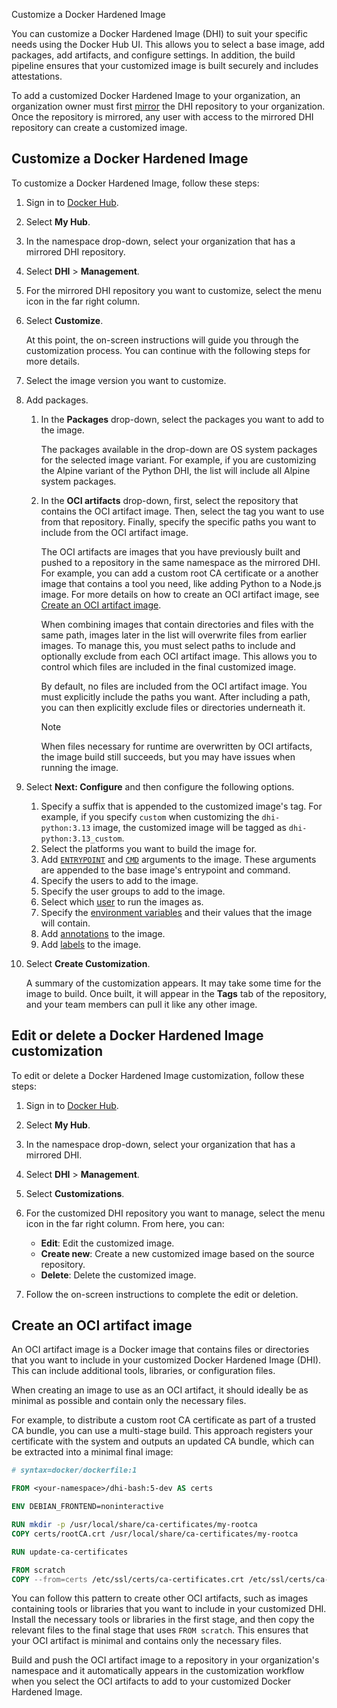 Customize a Docker Hardened Image


You can customize a Docker Hardened Image (DHI) to suit your specific needs
using the Docker Hub UI. This allows you to select a base image, add packages,
add artifacts, and configure settings. In addition, the build pipeline ensures that
your customized image is built securely and includes attestations.

To add a customized Docker Hardened Image to your organization, an organization
owner must first [mirror](./mirror.md) the DHI repository to your organization.
Once the repository is mirrored, any user with access to the mirrored DHI
repository can create a customized image.

## Customize a Docker Hardened Image

To customize a Docker Hardened Image, follow these steps:

1. Sign in to [Docker Hub](https://hub.docker.com).
2. Select **My Hub**.
3. In the namespace drop-down, select your organization that has a mirrored DHI
   repository.
4. Select **DHI** > **Management**.
5. For the mirrored DHI repository you want to customize, select the menu icon in the far right column.
6. Select **Customize**.

   At this point, the on-screen instructions will guide you through the
   customization process. You can continue with the following steps for more
   details.

7. Select the image version you want to customize.
8. Add packages.

   1. In the **Packages** drop-down, select the packages you want to add to the
      image.

      The packages available in the drop-down are OS system packages for the
      selected image variant. For example, if you are customizing the Alpine
      variant of the Python DHI, the list will include all Alpine system
      packages.

   2. In the **OCI artifacts** drop-down, first, select the repository that
      contains the OCI artifact image. Then, select the tag you want to use from
      that repository. Finally, specify the specific paths you want to include
      from the OCI artifact image.

      The OCI artifacts are images that you have previously
      built and pushed to a repository in the same namespace as the mirrored
      DHI. For example, you can add a custom root CA certificate or a another
      image that contains a tool you need, like adding Python to a Node.js
      image. For more details on how to create an OCI artifact image, see
      [Create an OCI artifact image](#create-an-oci-artifact-image).

      When combining images that contain directories and files with the same
      path, images later in the list will overwrite files from earlier images.
      To manage this, you must select paths to include and optionally exclude
      from each OCI artifact image. This allows you to control which files are
      included in the final customized image.

      By default, no files are included from the OCI artifact image. You must
      explicitly include the paths you want. After including a path, you can
      then explicitly exclude files or directories underneath it.

      > [!NOTE]
      >
      > When files necessary for runtime are overwritten by OCI artifacts, the
      > image build still succeeds, but you may have issues when running the
      > image.

9. Select **Next: Configure** and then configure the following options.

   1. Specify a suffix that is appended to the customized image's tag. For
      example, if you specify `custom` when customizing the `dhi-python:3.13`
      image, the customized image will be tagged as `dhi-python:3.13_custom`.
   2. Select the platforms you want to build the image for.
   3. Add [`ENTRYPOINT`](/reference/dockerfile/#entrypoint) and
      [`CMD`](/reference/dockerfile/#cmd) arguments to the image. These
      arguments are appended to the base image's entrypoint and command.
   4. Specify the users to add to the image.
   5. Specify the user groups to add to the image.
   6. Select which [user](/reference/dockerfile/#user) to run the images as.
   7. Specify the [environment variables](/reference/dockerfile/#env) and their
      values that the image will contain.
   8. Add [annotations](/build/metadata/annotations/) to the image.
   9. Add [labels](/reference/dockerfile/#label) to the image.
10. Select **Create Customization**.

    A summary of the customization appears. It may take some time for the image
    to build. Once built, it will appear in the **Tags** tab of the repository,
    and your team members can pull it like any other image.

## Edit or delete a Docker Hardened Image customization

To edit or delete a Docker Hardened Image customization, follow these steps:

1. Sign in to [Docker Hub](https://hub.docker.com).
2. Select **My Hub**.
3. In the namespace drop-down, select your organization that has a mirrored DHI.
4. Select **DHI** > **Management**.
5. Select **Customizations**.

6. For the customized DHI repository you want to manage, select the menu icon in the far right column.
   From here, you can:

   - **Edit**: Edit the customized image.
   - **Create new**: Create a new customized image based on the source repository.
   - **Delete**: Delete the customized image.

7. Follow the on-screen instructions to complete the edit or deletion.

## Create an OCI artifact image

An OCI artifact image is a Docker image that contains files or directories that
you want to include in your customized Docker Hardened Image (DHI). This can
include additional tools, libraries, or configuration files.

When creating an image to use as an OCI artifact, it should ideally be as
minimal as possible and contain only the necessary files.

For example, to distribute a custom root CA certificate as part of a trusted CA
bundle, you can use a multi-stage build. This approach registers your
certificate with the system and outputs an updated CA bundle, which can be
extracted into a minimal final image:

```dockerfile
# syntax=docker/dockerfile:1

FROM <your-namespace>/dhi-bash:5-dev AS certs

ENV DEBIAN_FRONTEND=noninteractive

RUN mkdir -p /usr/local/share/ca-certificates/my-rootca
COPY certs/rootCA.crt /usr/local/share/ca-certificates/my-rootca

RUN update-ca-certificates

FROM scratch
COPY --from=certs /etc/ssl/certs/ca-certificates.crt /etc/ssl/certs/ca-certificates.crt
```

You can follow this pattern to create other OCI artifacts, such as images
containing tools or libraries that you want to include in your customized DHI.
Install the necessary tools or libraries in the first stage, and then copy the
relevant files to the final stage that uses `FROM scratch`. This ensures that
your OCI artifact is minimal and contains only the necessary files.

Build and push the OCI artifact image to a repository in your organization's
namespace and it automatically appears in the customization workflow when you
select the OCI artifacts to add to your customized Docker Hardened Image.
